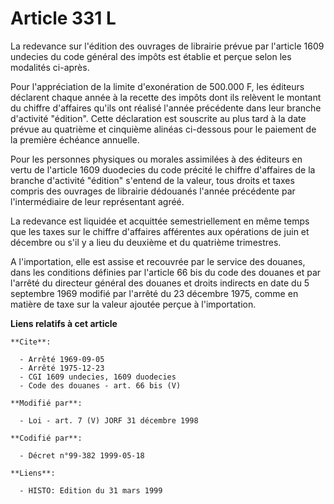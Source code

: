# Article 331 L

La redevance sur l'édition des ouvrages de librairie prévue par l'article 1609 undecies du code général des impôts est
établie et perçue selon les modalités ci-après.

Pour l'appréciation de la limite d'exonération de 500.000 F, les éditeurs déclarent chaque année à la recette des impôts dont
ils relèvent le montant du chiffre d'affaires qu'ils ont réalisé l'année précédente dans leur branche d'activité "édition".
Cette déclaration est souscrite au plus tard à la date prévue au quatrième et cinquième alinéas ci-dessous pour le paiement
de la première échéance annuelle.

Pour les personnes physiques ou morales assimilées à des éditeurs en vertu de l'article 1609 duodecies du code précité  le
chiffre d'affaires de la branche d'activité "édition" s'entend de la valeur, tous droits et taxes compris des ouvrages de
librairie dédouanés l'année précédente par l'intermédiaire de leur représentant agréé.

La redevance est liquidée et acquittée semestriellement en même temps que les taxes sur le chiffre d'affaires afférentes aux
opérations de juin et décembre ou  s'il y a lieu  du deuxième et du quatrième trimestres.

A l'importation, elle est assise et recouvrée par le service des douanes, dans les conditions définies par l'article 66 bis
du code des douanes et par l'arrêté du directeur général des douanes et droits indirects en date du 5 septembre 1969 modifié
par l'arrêté du 23 décembre 1975, comme en matière de taxe sur la valeur ajoutée perçue à l'importation.

**Liens relatifs à cet article**

	**Cite**:

	  - Arrêté 1969-09-05
	  - Arrêté 1975-12-23
	  - CGI 1609 undecies, 1609 duodecies
	  - Code des douanes - art. 66 bis (V)

	**Modifié par**:

	  - Loi - art. 7 (V) JORF 31 décembre 1998

	**Codifié par**:

	  - Décret n°99-382 1999-05-18

	**Liens**:

	  - HISTO: Edition du 31 mars 1999
